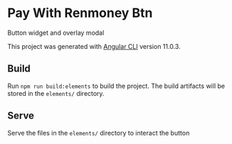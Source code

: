 # Pay With Renmoney Btn

Button widget and overlay modal

This project was generated with [Angular CLI](https://github.com/angular/angular-cli) version 11.0.3.

## Build

Run `npm run build:elements` to build the project. The build artifacts will be stored in the `elements/` directory.

## Serve

Serve the files in the `elements/` directory to interact the button
